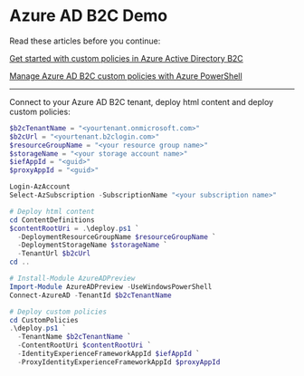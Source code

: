 # Azure AD B2C Demo

Read these articles before you continue:

[Get started with custom policies in Azure Active Directory B2C](https://docs.microsoft.com/en-us/azure/active-directory-b2c/custom-policy-get-started)

[Manage Azure AD B2C custom policies with Azure PowerShell](https://docs.microsoft.com/en-us/azure/active-directory-b2c/manage-custom-policies-powershell)

---

Connect to your Azure AD B2C tenant, deploy html content and deploy custom policies:

```powershell
$b2cTenantName = "<yourtenant.onmicrosoft.com>"
$b2cUrl = "<yourtenant.b2clogin.com>"
$resourceGroupName = "<your resource group name>"
$storageName = "<your storage account name>"
$iefAppId = "<guid>"
$proxyAppId = "<guid>"

Login-AzAccount
Select-AzSubscription -SubscriptionName "<your subscription name>"

# Deploy html content
cd ContentDefinitions
$contentRootUri = .\deploy.ps1 `
  -DeploymentResourceGroupName $resourceGroupName `
  -DeploymentStorageName $storageName `
  -TenantUrl $b2cUrl
cd ..

# Install-Module AzureADPreview
Import-Module AzureADPreview -UseWindowsPowerShell
Connect-AzureAD -TenantId $b2cTenantName

# Deploy custom policies
cd CustomPolicies
.\deploy.ps1 `
  -TenantName $b2cTenantName `
  -ContentRootUri $contentRootUri `
  -IdentityExperienceFrameworkAppId $iefAppId `
  -ProxyIdentityExperienceFrameworkAppId $proxyAppId
```
